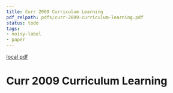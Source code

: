 ```yaml
---
title: Curr 2009 Curriculum Learning
pdf_relpath: pdfs/curr-2009-curriculum-learning.pdf
status: todo
tags:
- noisy-label
- paper
---
```


[local pdf](../../../pdfs/curr-2009-curriculum-learning.pdf)

# Curr 2009 Curriculum Learning

